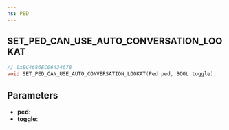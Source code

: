 ```yaml
---
ns: PED
---
```

## SET_PED_CAN_USE_AUTO_CONVERSATION_LOOKAT

```c
// 0xEC4686EC06434678
void SET_PED_CAN_USE_AUTO_CONVERSATION_LOOKAT(Ped ped, BOOL toggle);
```

## Parameters
* **ped**:
* **toggle**:
